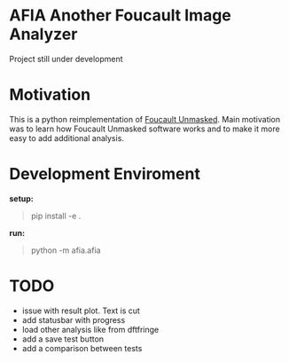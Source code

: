 # AFIA Another Foucault Image Analyzer

Project still under development

# Motivation

This is a python reimplementation of [Foucault Unmasked](https://github.com/carlhitchon/Foucault-Unmasked).
Main motivation was to learn how Foucault Unmasked software works and to make it more easy to add additional analysis.

# Development Enviroment

**setup:**

> pip install -e .

**run:**

> python -m afia.afia


# TODO

* issue with result plot. Text is cut
* add statusbar with progress
* load other analysis like from dftfringe
* add a save test button
* add a comparison between tests
